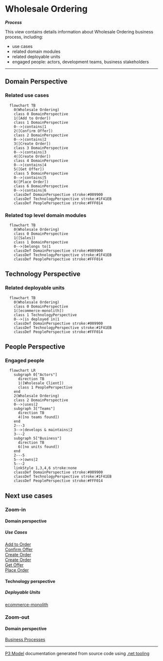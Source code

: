 ﻿
# Wholesale Ordering

***Process***  

This view contains details information about Wholesale Ordering business process, including:
- use cases
- related domain modules
- related deployable units
- engaged people: actors, development teams, business stakeholders  

---



## Domain Perspective


### Related use cases

```mermaid
  flowchart TB
    0(Wholesale Ordering)
    class 0 DomainPerspective
    1([Add to Order])
    class 1 DomainPerspective
    0-->|contains|1
    2([Confirm Offer])
    class 2 DomainPerspective
    0-->|contains|2
    3([Create Order])
    class 3 DomainPerspective
    0-->|contains|3
    4([Create Order])
    class 4 DomainPerspective
    0-->|contains|4
    5([Get Offer])
    class 5 DomainPerspective
    0-->|contains|5
    6([Place Order])
    class 6 DomainPerspective
    0-->|contains|6
    classDef DomainPerspective stroke:#009900
    classDef TechnologyPerspective stroke:#1F41EB
    classDef PeoplePerspective stroke:#FFF014
```

### Related top level domain modules

```mermaid
  flowchart TB
    0(Wholesale Ordering)
    class 0 DomainPerspective
    1([Sales])
    class 1 DomainPerspective
    0-->|belongs to|1
    classDef DomainPerspective stroke:#009900
    classDef TechnologyPerspective stroke:#1F41EB
    classDef PeoplePerspective stroke:#FFF014
```

## Technology Perspective


### Related deployable units

```mermaid
  flowchart TB
    0(Wholesale Ordering)
    class 0 DomainPerspective
    1([ecommerce-monolith])
    class 1 TechnologyPerspective
    0-->|is deployed in|1
    classDef DomainPerspective stroke:#009900
    classDef TechnologyPerspective stroke:#1F41EB
    classDef PeoplePerspective stroke:#FFF014
```

## People Perspective


### Engaged people

```mermaid
  flowchart LR
    subgraph 0["Actors"]
      direction TB
      1([Wholesale Client])
      class 1 PeoplePerspective
    end
    2(Wholesale Ordering)
    class 2 DomainPerspective
    0-->|uses|2
    subgraph 3["Teams"]
      direction TB
      4([no teams found])
    end
    2---3
    3-->|develops & maintains|2
    3---2
    subgraph 5["Business"]
      direction TB
      6([no units found])
    end
    2---5
    5-->|owns|2
    5---2
    linkStyle 1,3,4,6 stroke:none
    classDef DomainPerspective stroke:#009900
    classDef TechnologyPerspective stroke:#1F41EB
    classDef PeoplePerspective stroke:#FFF014
```

## Next use cases


### Zoom-in


#### Domain perspective


##### Use Cases

[Add to Order](../Modules/Sales/WholesaleOrdering/OrderModification/AddToOrder.md)  
[Confirm Offer](../Modules/Sales/WholesaleOrdering/OrderPricing/ConfirmOffer.md)  
[Create Order](../Modules/Sales/WholesaleOrdering/OrderCreation/CreateOrder.md)  
[Create Order](../Modules/Sales/WholesaleOrdering/ProductPricing/CreateOrder.md)  
[Get Offer](../Modules/Sales/WholesaleOrdering/OrderPricing/GetOffer.md)  
[Place Order](../Modules/Sales/WholesaleOrdering/OrderPlacement/PlaceOrder.md)  

#### Technology perspective


##### Deployable Units

[ecommerce-monolith](../../Technology/DeployableUnits/EcommerceMonolith.md)  

### Zoom-out


#### Domain perspective

[Business Processes](BusinessProcesses.md)  

---

[P3 Model](https://github.com/P3-model/P3-model) documentation generated from source code using [.net tooling](https://github.com/P3-model/P3-model-dotnet)